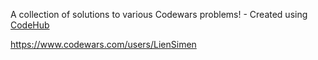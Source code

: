 A collection of solutions to various Codewars problems! - Created using [CodeHub](https://github.com/FebinBellamy/CodeHub)

https://www.codewars.com/users/LienSimen
